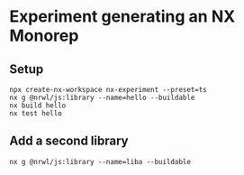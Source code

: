 # Experiment generating an NX Monorep

## Setup
```
npx create-nx-workspace nx-experiment --preset=ts
nx g @nrwl/js:library --name=hello --buildable
nx build hello
nx test hello
```

## Add a second library
```
nx g @nrwl/js:library --name=liba --buildable
```